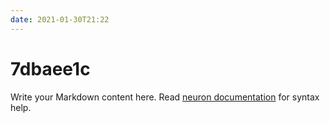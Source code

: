 ```yaml
---
date: 2021-01-30T21:22
---
```


# 7dbaee1c

Write your Markdown content here. Read [neuron documentation](https://neuron.zettel.page/2011404.html) for syntax help.

